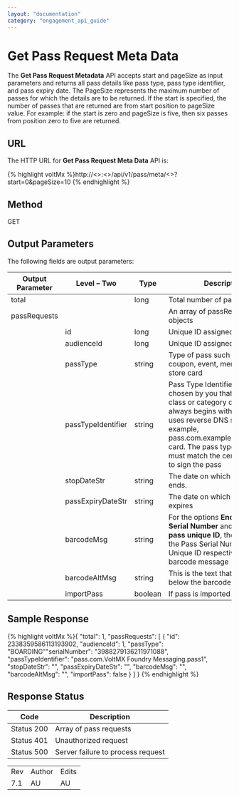 ```yaml
---
layout: "documentation"
category: "engagement_api_guide"
---
```

                            


Get Pass Request Meta Data
==========================

The **Get Pass Request Metadata** API accepts start and pageSize as input parameters and returns all pass details like pass type, pass type identifier, and pass expiry date. The PageSize represents the maximum number of passes for which the details are to be returned. If the start is specified, the number of passes that are returned are from start position to pageSize value. For example: if the start is zero and pageSize is five, then six passes from position zero to five are returned.

URL
---

The HTTP URL for **Get Pass Request Meta Data** API is:

{% highlight voltMx %}http://<<host>>:<<port>>/api/v1/pass/meta/<<reqid>>?start=0&pageSize=10
{% endhighlight %}

Method
------

GET

Output Parameters
-----------------

The following fields are output parameters:

  
| Output Parameter | Level – Two | Type | Description |
| --- | --- | --- | --- |
| total |   | long | Total number of passRequests |
| passRequests |   |   | An array of passRequests objects |
|   | id | long | Unique ID assigned to a pass |
|   | audienceId | long | Unique ID assigned to a user |
|   | passType | string | Type of pass such as boarding, coupon, event, membership or store card |
|   | passTypeIdentifier | string | Pass Type Identifier is a string chosen by you that defines a class or category of passes. It always begins with pass and uses reverse DNS style—for example, pass.com.example.membership-card. The pass type identifier must match the certificate used to sign the pass |
|   | stopDateStr | string | The date on which the pass ends. |
|   | passExpiryDateStr | string | The date on which the pass expires |
|   | barcodeMsg | string | For the options **Encode Pass Serial Number** and **Encode the pass unique ID**, the system uses the Pass Serial Number and Pass Unique ID respectively as barcode message |
|   | barcodeAltMsg | string | This is the text that appears below the barcode |
|   | importPass | boolean | If pass is imported or not |

Sample Response
---------------

{% highlight voltMx %}{
  "total": 1,
  "passRequests": [
    {
      "id": 2338359586113193902,
      "audienceId": 1,
      "passType": "BOARDING""serialNumber": "3988279136211971088",
      "passTypeIdentifier": "pass.com.VoltMX Foundry Messaging.pass1",
      "stopDateStr": "",
      "passExpiryDateStr": "",
      "barcodeMsg": "",
      "barcodeAltMsg": "",
      "importPass": false
    }
  ]
}
{% endhighlight %}

Response Status
---------------

  
| Code | Description |
| --- | --- |
| Status 200 | Array of pass requests |
| Status 401 | Unauthorized request |
| Status 500 | Server failure to process request |

<table class="TableStyle-RevisionTable" cellspacing="0" style="margin-left: 0;margin-right: auto;mc-table-style: url('../Resources/TableStyles/RevisionTable.css');" data-mc-conditions="Default.HTML"><colgroup><col class="TableStyle-RevisionTable-Column-Column1"> <col class="TableStyle-RevisionTable-Column-Column1"> <col class="TableStyle-RevisionTable-Column-Column1"></colgroup><tbody><tr class="TableStyle-RevisionTable-Body-Body1"><td class="TableStyle-RevisionTable-BodyE-Column1-Body1">Rev</td><td class="TableStyle-RevisionTable-BodyE-Column1-Body1">Author</td><td class="TableStyle-RevisionTable-BodyD-Column1-Body1">Edits</td></tr><tr class="TableStyle-RevisionTable-Body-Body1"><td class="TableStyle-RevisionTable-BodyB-Column1-Body1">7.1</td><td class="TableStyle-RevisionTable-BodyB-Column1-Body1">AU</td><td class="TableStyle-RevisionTable-BodyA-Column1-Body1">AU</td></tr></tbody></table>
